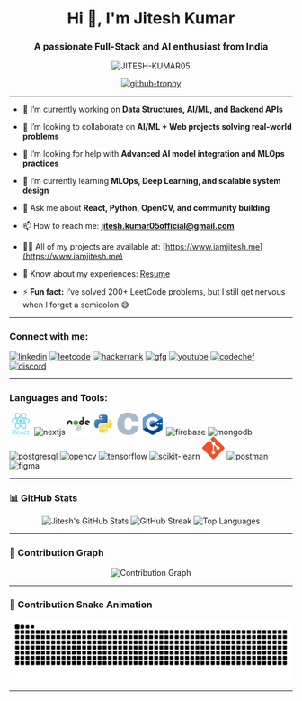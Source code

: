 <h1 align="center">Hi 👋, I'm Jitesh Kumar</h1>
<h3 align="center">A passionate Full-Stack and AI enthusiast from India</h3>

<p align="center">
  <img src="https://komarev.com/ghpvc/?username=JITESH-KUMAR05&label=Profile%20views&color=0e75b6&style=flat" alt="JITESH-KUMAR05" />
</p>

<p align="center">
  <a href="https://github.com/ryo-ma/github-profile-trophy">
    <img src="https://github-profile-trophy.vercel.app/?username=JITESH-KUMAR05&theme=onedark" alt="github-trophy" />
  </a>
</p>

---

- 🔭 I’m currently working on **Data Structures, AI/ML, and Backend APIs**

- 👯 I’m looking to collaborate on **AI/ML + Web projects solving real-world problems**

- 🤝 I’m looking for help with **Advanced AI model integration and MLOps practices**

- 🌱 I’m currently learning **MLOps, Deep Learning, and scalable system design**

- 💬 Ask me about **React, Python, OpenCV, and community building**

- 📫 How to reach me: **jitesh.kumar05official@gmail.com**

- 👨‍💻 All of my projects are available at: [https://www.iamjitesh.me](https://www.iamjitesh.me)

- 📄 Know about my experiences: [Resume](https://drive.google.com/file/d/1BkeNCI7IAyIpECk1biUKytrvY7tI6HCa/view?usp=sharing)

- ⚡ **Fun fact:** I’ve solved 200+ LeetCode problems, but I still get nervous when I forget a semicolon 😅

---

<h3 align="left">Connect with me:</h3>
<p align="left">
  <a href="https://linkedin.com/in/jiteshkumar05" target="_blank"><img src="https://raw.githubusercontent.com/rahuldkjain/github-profile-readme-generator/master/src/images/icons/Social/linked-in-alt.svg" alt="linkedin" height="30" width="40" /></a>
  <a href="https://leetcode.com/u/jitesh_kumar05" target="_blank"><img src="https://raw.githubusercontent.com/rahuldkjain/github-profile-readme-generator/master/src/images/icons/Social/leet-code.svg" alt="leetcode" height="30" width="40" /></a>
  <a href="https://www.hackerrank.com/jitesh_kumar05o1" target="_blank"><img src="https://raw.githubusercontent.com/rahuldkjain/github-profile-readme-generator/master/src/images/icons/Social/hackerrank.svg" alt="hackerrank" height="30" width="40" /></a>
  <a href="https://www.geeksforgeeks.org/user/jiteshkumarp9as/" target="_blank"><img src="https://raw.githubusercontent.com/rahuldkjain/github-profile-readme-generator/master/src/images/icons/Social/geeks-for-geeks.svg" alt="gfg" height="30" width="40" /></a>
  <a href="https://www.youtube.com/@jiteshiscreator" target="_blank"><img src="https://raw.githubusercontent.com/rahuldkjain/github-profile-readme-generator/master/src/images/icons/Social/youtube.svg" alt="youtube" height="30" width="40" /></a>
  <a href="https://www.codechef.com/users/jitesh_kumar05" target="_blank"><img src="https://cdn.jsdelivr.net/npm/simple-icons@3.1.0/icons/codechef.svg" alt="codechef" height="30" width="40" /></a>
  <a href="https://discord.gg/jk05_" target="_blank"><img src="https://raw.githubusercontent.com/rahuldkjain/github-profile-readme-generator/master/src/images/icons/Social/discord.svg" alt="discord" height="30" width="40" /></a>
</p>

---

<h3 align="left">Languages and Tools:</h3>

<p align="left">
  <img src="https://raw.githubusercontent.com/devicons/devicon/master/icons/react/react-original-wordmark.svg" alt="react" width="40" height="40"/>
  <img src="https://cdn.worldvectorlogo.com/logos/nextjs-2.svg" alt="nextjs" width="40" height="40"/>
  <img src="https://raw.githubusercontent.com/devicons/devicon/master/icons/nodejs/nodejs-original-wordmark.svg" alt="nodejs" width="40" height="40"/>
  <img src="https://raw.githubusercontent.com/devicons/devicon/master/icons/python/python-original.svg" alt="python" width="40" height="40"/>
  <img src="https://raw.githubusercontent.com/devicons/devicon/master/icons/c/c-original.svg" alt="c" width="40" height="40"/>
  <img src="https://raw.githubusercontent.com/devicons/devicon/master/icons/cplusplus/cplusplus-original.svg" alt="cplusplus" width="40" height="40"/>
  <img src="https://www.vectorlogo.zone/logos/firebase/firebase-icon.svg" alt="firebase" width="40" height="40"/>
  <img src="https://www.vectorlogo.zone/logos/mongodb/mongodb-icon.svg" alt="mongodb" width="40" height="40"/>
  <img src="https://www.vectorlogo.zone/logos/postgresql/postgresql-icon.svg" alt="postgresql" width="40" height="40"/>
  <img src="https://www.vectorlogo.zone/logos/opencv/opencv-icon.svg" alt="opencv" width="40" height="40"/>
  <img src="https://www.vectorlogo.zone/logos/tensorflow/tensorflow-icon.svg" alt="tensorflow" width="40" height="40"/>
  <img src="https://upload.wikimedia.org/wikipedia/commons/0/05/Scikit_learn_logo_small.svg" alt="scikit-learn" width="40" height="40"/>
  <img src="https://raw.githubusercontent.com/devicons/devicon/master/icons/git/git-original.svg" alt="git" width="40" height="40"/>
  <img src="https://www.vectorlogo.zone/logos/getpostman/getpostman-icon.svg" alt="postman" width="40" height="40"/>
  <img src="https://www.vectorlogo.zone/logos/figma/figma-icon.svg" alt="figma" width="40" height="40"/>
</p>

---

### 📊 GitHub Stats

<p align="center">
  <img src="https://github-readme-stats.vercel.app/api?username=JITESH-KUMAR05&show_icons=true&locale=en&theme=tokyonight" alt="Jitesh's GitHub Stats" />
  <img src="https://github-readme-streak-stats.herokuapp.com/?user=JITESH-KUMAR05&theme=tokyonight" alt="GitHub Streak" />
  <img src="https://github-readme-stats.vercel.app/api/top-langs?username=JITESH-KUMAR05&layout=compact&theme=tokyonight" alt="Top Languages" />
</p>

---

### 🔁 Contribution Graph

<p align="center">
  <img src="https://github-readme-activity-graph.vercel.app/graph?username=JITESH-KUMAR05&theme=react-dark" alt="Contribution Graph" />
</p>

---

### 🐍 Contribution Snake Animation

![Snake animation](https://github.com/JITESH-KUMAR05/JITESH-KUMAR05/blob/output/github-contribution-grid-snake.svg)


---

